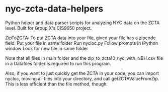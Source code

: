 # nyc-zcta-data-helpers
Python helper and data parser scripts for analyzing NYC data on the ZCTA level. Built for Group X's CIS9650 project.

ZipToZCTA:
To put ZCTA data into your file, given your file has a zipcode field:
  Put your file in same folder
  Run nycloc.py
  Follow prompts in IPython window
  Look for new file in same folder

Note that all files in main folder and the zip_to_zcta10_nyc_with_NBH.csv file in a Datafiles folder is required to run this program.

Also, if you want to just quickly get the ZCTA in your code, you can import nycloc, moving all files into your directory, and call getZCTAValueFromZip.  This is less efficient than the file method, though.
